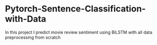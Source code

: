 # Pytorch-Sentence-Classification-with-Data
In this project I predict movie review sentiment using BiLSTM with all data preprocessing from scratch
